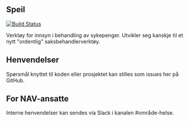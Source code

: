 ## Speil

[![Build Status](https://travis-ci.com/navikt/helse-speil.svg?branch=master)](https://travis-ci.com/navikt/helse-speil)

Verktøy for innsyn i behandling av sykepenger. Utvikler seg kanskje til et nytt "ordentlig" saksbehandlerverktøy.

## Henvendelser

Spørsmål knyttet til koden eller prosjektet kan stilles som issues her på GitHub.

## For NAV-ansatte

Interne henvendelser kan sendes via Slack i kanalen #område-helse.
